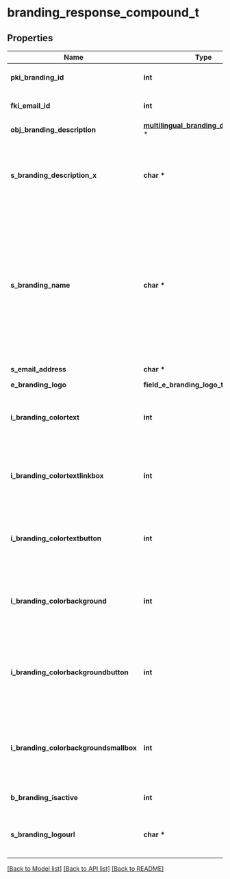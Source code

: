 # branding_response_compound_t

## Properties
Name | Type | Description | Notes
------------ | ------------- | ------------- | -------------
**pki_branding_id** | **int** | The unique ID of the Branding | 
**fki_email_id** | **int** | The unique ID of the Email | [optional] 
**obj_branding_description** | [**multilingual_branding_description_t**](multilingual_branding_description.md) \* |  | 
**s_branding_description_x** | **char \*** | The Description of the Branding in the language of the requester | 
**s_branding_name** | **char \*** | The name of the Branding  This value will only be set if you wish to overwrite the default name. If you want to keep the default name, leave this property empty | [optional] 
**s_email_address** | **char \*** | The email address. | [optional] 
**e_branding_logo** | **field_e_branding_logo_t \*** |  | 
**i_branding_colortext** | **int** | The color of the text. This is a RGB color converted into integer | 
**i_branding_colortextlinkbox** | **int** | The color of the text in the link box. This is a RGB color converted into integer | 
**i_branding_colortextbutton** | **int** | The color of the text in the button. This is a RGB color converted into integer | 
**i_branding_colorbackground** | **int** | The color of the background. This is a RGB color converted into integer | 
**i_branding_colorbackgroundbutton** | **int** | The color of the background of the button. This is a RGB color converted into integer | 
**i_branding_colorbackgroundsmallbox** | **int** | The color of the background of the small box. This is a RGB color converted into integer | 
**b_branding_isactive** | **int** | Whether the Branding is active or not | 
**s_branding_logourl** | **char \*** | The url of the picture used as logo in the Branding | [optional] 

[[Back to Model list]](../README.md#documentation-for-models) [[Back to API list]](../README.md#documentation-for-api-endpoints) [[Back to README]](../README.md)


